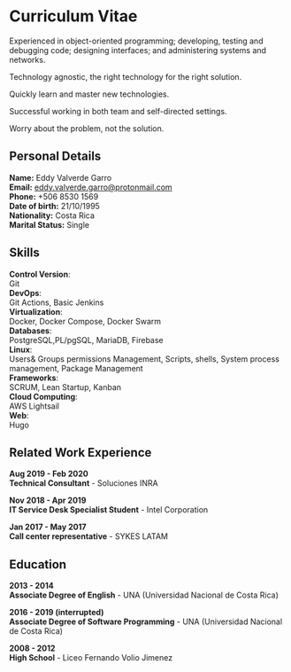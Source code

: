 # Curriculum Vitae


Experienced in object-oriented programming; developing, testing and debugging code; designing interfaces; and administering systems and networks. <br />

Technology agnostic, the right technology for the right solution.<br />

Quickly learn and master new technologies.<br />

Successful working in both team and self-directed settings.<br />

Worry about the problem, not the solution.<br />


## Personal Details

**Name:** Eddy Valverde Garro <br />
**Email:** eddy.valverde.garro@protonmail.com  <br />
**Phone:** +506 8530 1569  <br />
**Date of birth:** 21/10/1995 <br />
**Nationality:** Costa Rica  <br />
**Marital Status:** Single  <br />

## Skills

**Control Version**: <br /> Git<br />
**DevOps**: <br /> Git Actions, Basic Jenkins<br />
**Virtualization**:<br /> Docker, Docker Compose, Docker Swarm<br />
**Databases**: <br />PostgreSQL,PL/pgSQL, MariaDB, Firebase<br />
**Linux**: <br /> Users& Groups permissions Management, Scripts, shells, System process management, Package Management<br />
**Frameworks**: <br /> SCRUM, Lean Startup, Kanban<br />
**Cloud Computing**: <br /> AWS Lightsail<br />
**Web**: <br /> Hugo<br />

## Related Work Experience

**Aug 2019 - Feb 2020** <br>
**Technical Consultant** - Soluciones INRA

**Nov 2018 - Apr 2019** <br>
**IT Service Desk Specialist Student** - Intel Corporation

**Jan 2017 - May 2017** <br>
**Call center representative** - SYKES LATAM 


## Education

**2013 - 2014** <br>
**Associate Degree of English** - UNA (Universidad Nacional de Costa Rica)  

**2016 - 2019 (interrupted)** <br>
**Associate Degree of Software Programming** - UNA (Universidad Nacional de Costa Rica)  

**2008 - 2012** <br>
**High School** - Liceo Fernando Volio Jimenez

